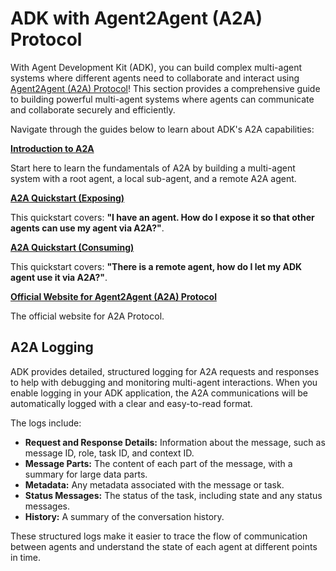 # ADK with Agent2Agent (A2A) Protocol

With Agent Development Kit (ADK), you can build complex multi-agent systems where different agents need to collaborate and interact using [Agent2Agent (A2A) Protocol](https://a2a-protocol.org/)! This section provides a comprehensive guide to building powerful multi-agent systems where agents can communicate and collaborate securely and efficiently.

Navigate through the guides below to learn about ADK's A2A capabilities:

  **[Introduction to A2A](./intro.md)**

  Start here to learn the fundamentals of A2A by building a multi-agent system with a root agent, a local sub-agent, and a remote A2A agent.

  **[A2A Quickstart (Exposing)](./quickstart-exposing.md)**

  This quickstart covers: **"I have an agent. How do I expose it so that other agents can use my agent via A2A?"**.

  **[A2A Quickstart (Consuming)](./quickstart-consuming.md)**

  This quickstart covers: **"There is a remote agent, how do I let my ADK agent use it via A2A?"**.

  [**Official Website for Agent2Agent (A2A) Protocol**](https://a2a-protocol.org/)

  The official website for A2A Protocol.

## A2A Logging

ADK provides detailed, structured logging for A2A requests and responses to help with debugging and monitoring multi-agent interactions. When you enable logging in your ADK application, the A2A communications will be automatically logged with a clear and easy-to-read format.

The logs include:

*   **Request and Response Details:** Information about the message, such as message ID, role, task ID, and context ID.
*   **Message Parts:** The content of each part of the message, with a summary for large data parts.
*   **Metadata:** Any metadata associated with the message or task.
*   **Status Messages:** The status of the task, including state and any status messages.
*   **History:** A summary of the conversation history.

These structured logs make it easier to trace the flow of communication between agents and understand the state of each agent at different points in time.
